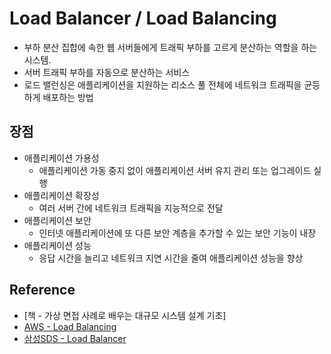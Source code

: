 # Load Balancer / Load Balancing
- 부하 분산 집합에 속한 웹 서버들에게 트래픽 부하를 고르게 분산하는 역할을 하는 시스템.
- 서버 트래픽 부하를 자동으로 분산하는 서비스
- 로드 밸런싱은 애플리케이션을 지원하는 리소스 풀 전체에 네트워크 트래픽을 균등하게 배포하는 방법

## 장점
- 애플리케이션 가용성
    - 애플리케이션 가동 중지 없이 애플리케이션 서버 유지 관리 또는 업그레이드 실행
- 애플리케이션 확장성
    - 여러 서버 간에 네트워크 트래픽을 지능적으로 전달
- 애플리케이션 보안
    - 인터넷 애플리케이션에 또 다른 보안 계층을 추가할 수 있는 보안 기능이 내장
- 애플리케이션 성능
    - 응답 시간을 늘리고 네트워크 지연 시간을 줄여 애플리케이션 성능을 향상

## Reference
- [책 - 가상 면접 사례로 배우는 대규모 시스템 설계 기초]
- [AWS - Load Balancing](https://aws.amazon.com/ko/what-is/load-balancing/)
- [삼성SDS - Load Balancer](https://www.samsungsds.com/kr/network-loadbalancer/loadbalancer.html)